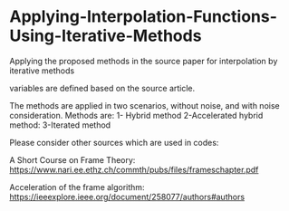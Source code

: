 # Applying-Interpolation-Functions-Using-Iterative-Methods
Applying the proposed methods in the source paper for interpolation by iterative methods

variables are defined based on the source article.

The methods are applied in two scenarios, without noise, and with noise consideration. Methods are:
1- Hybrid method 
2-Accelerated hybrid method:
3-Iterated method

Please consider other sources which are used in codes:

A Short Course on Frame Theory: https://www.nari.ee.ethz.ch/commth/pubs/files/frameschapter.pdf

Acceleration of the frame algorithm: https://ieeexplore.ieee.org/document/258077/authors#authors
